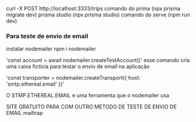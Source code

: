 curl -X POST http://localhost:3333/trips
comando do prima (npx prisma migrate dev)
prisma studio (npx prisma studio)
comando do serve (npm run dev)

### Para teste de envio de email
instalar nodemailer
npm i nodemailer

'const account = await nodemailer.createTestAccount()'
esse comando cria uma caixa fictícia para testar o envio de email na aplicação

'const transporter = nodemailer.createTransport({
    host: 'smtp.ethereal.email'
})'

O STMP.ETHEREAL.EMAIL e uma ferramenta que o nodemailer usa

SITE GRATUITO PARA COM OUTRO METODO DE TESTE DE ENVIO DE EMAIL 
mailtrap